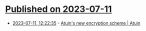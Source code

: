 # [Published on 2023-07-11](index.md)

* [2023-07-11, 12:22:35](https://lobste.rs/s/nsa1tj/atuin_s_new_encryption_scheme_atuin) - [Atuin's new encryption scheme | Atuin](https://atuin.sh/blog/new-encryption)
